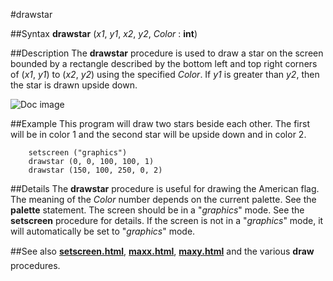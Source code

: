 
#drawstar

##Syntax
**drawstar** (_x1_, _y1_, _x2_, _y2_, _Color_ : **int**)



##Description
The **drawstar** procedure is used to draw a star on the screen bounded by a rectangle described by the bottom left and top right corners of (_x1_, _y1_) to (_x2_, _y2_) using the specified _Color_. If _y1_ is greater than _y2_, then the star is drawn upside down.

![Doc image](drawstar01.gif)


##Example
This program will draw two stars beside each other. The first will be in color 1 and the second star will be upside down and  in color 2.


        setscreen ("graphics")
        drawstar (0, 0, 100, 100, 1)
        drawstar (150, 100, 250, 0, 2)
##Details
The **drawstar** procedure is useful for drawing the American flag.
The meaning of the _Color_ number depends on the current palette. See the **palette** statement.
The screen should be in a "_graphics_" mode. See the **setscreen** procedure for details. If the screen is not in a "_graphics_" mode, it will automatically be set to "_graphics_" mode.



##See also
**[setscreen.html](setscreen)**, **[maxx.html](maxx)**, **[maxy.html](maxy)** and the various **draw&#133;** procedures.



